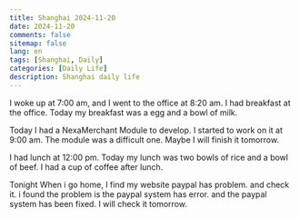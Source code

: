 ```yaml
---
title: Shanghai 2024-11-20
date: 2024-11-20
comments: false
sitemap: false
lang: en
tags: [Shanghai, Daily]
categories: [Daily Life]
description: Shanghai daily life
---
```


I woke up at 7:00 am, and I went to the office at 8:20 am. I had breakfast at the office. Today my breakfast was a egg and a bowl of milk. 

Today I had a NexaMerchant Module to develop. I started to work on it at 9:00 am. The module was a difficult one. Maybe I will finish it tomorrow.

I had lunch at 12:00 pm. Today my lunch was two bowls of rice and a bowl of beef. I had a cup of coffee after lunch.

Tonight When i go home, I find my website paypal has problem. and check it. i found the problem is the paypal system has error. and the paypal system has been fixed. I will check it tomorrow.